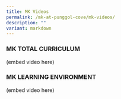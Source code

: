 ```yaml
---
title: MK Videos
permalink: /mk-at-punggol-cove/mk-videos/
description: ""
variant: markdown
---
```

### MK TOTAL CURRICULUM

(embed video here)

### MK LEARNING ENVIRONMENT

(embed video here)